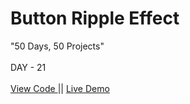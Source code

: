 # Button Ripple Effect
"50 Days, 50 Projects"
<br>
<br>
DAY - 21
<br> 
<br>
<a href="https://github.com/pushpakumari5117/buttonRippleEffect"> View Code </a>
||
<a href="https://pushpakumari5117.github.io/buttonRippleEffect/"> Live Demo </a>
